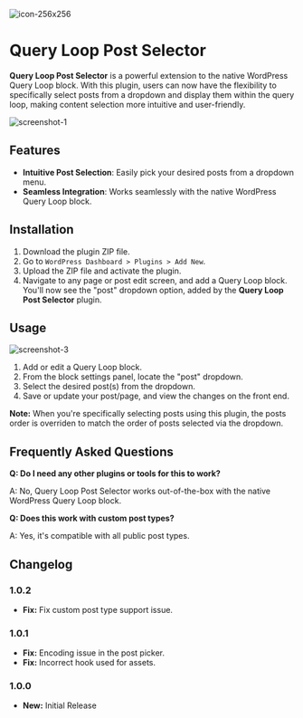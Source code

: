 ![icon-256x256](https://github.com/smallplugins/query-loop-post-selector/assets/48084051/73e78bf0-7a49-4006-ac26-09db126be501)

# Query Loop Post Selector

**Query Loop Post Selector** is a powerful extension to the native WordPress Query Loop block. With this plugin, users can now have the flexibility to specifically select posts from a dropdown and display them within the query loop, making content selection more intuitive and user-friendly.

![screenshot-1](https://github.com/smallplugins/query-loop-post-selector/assets/48084051/5eee9a6a-05c9-452f-ab57-992fd3cc078c)

## Features

-   **Intuitive Post Selection**: Easily pick your desired posts from a dropdown menu.
-   **Seamless Integration**: Works seamlessly with the native WordPress Query Loop block.

## Installation

1. Download the plugin ZIP file.
2. Go to `WordPress Dashboard > Plugins > Add New`.
3. Upload the ZIP file and activate the plugin.
4. Navigate to any page or post edit screen, and add a Query Loop block. You'll now see the "post" dropdown option, added by the **Query Loop Post Selector** plugin.

## Usage

![screenshot-3](https://github.com/smallplugins/query-loop-post-selector/assets/48084051/805cd5ce-b944-4f99-bb89-a89aa63ae8af)

1. Add or edit a Query Loop block.
2. From the block settings panel, locate the "post" dropdown.
3. Select the desired post(s) from the dropdown.
4. Save or update your post/page, and view the changes on the front end.

**Note:** When you're specifically selecting posts using this plugin, the posts order is overriden to match the order of posts selected via the dropdown.

## Frequently Asked Questions

**Q: Do I need any other plugins or tools for this to work?**

A: No, Query Loop Post Selector works out-of-the-box with the native WordPress Query Loop block.

**Q: Does this work with custom post types?**

A: Yes, it's compatible with all public post types.

## Changelog

### 1.0.2

-   **Fix:** Fix custom post type support issue.

### 1.0.1

-   **Fix:** Encoding issue in the post picker.
-   **Fix:** Incorrect hook used for assets.

### 1.0.0

-   **New:** Initial Release
